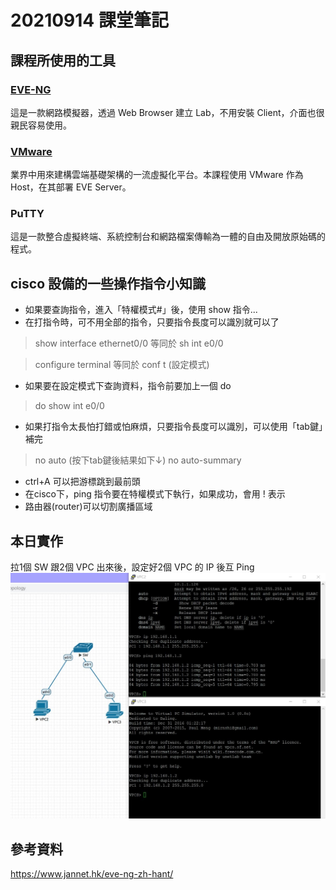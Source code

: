 # 20210914 課堂筆記
## 課程所使用的工具
### [EVE-NG](https://www.eve-ng.net/)
這是一款網路模擬器，透過 Web Browser 建立 Lab，不用安裝 Client，介面也很親民容易使用。
### [VMware](https://www.vmware.com/tw/products/workstation-player/workstation-player-evaluation.html)
業界中用來建構雲端基礎架構的一流虛擬化平台。本課程使用 VMware 作為 Host，在其部署 EVE Server。
### PuTTY
這是一款整合虛擬終端、系統控制台和網路檔案傳輸為一體的自由及開放原始碼的程式。
## cisco 設備的一些操作指令小知識
* 如果要查詢指令，進入「特權模式#」後，使用 show 指令...
* 在打指令時，可不用全部的指令，只要指令長度可以識別就可以了
> show interface ethernet0/0 等同於 sh int e0/0

> configure terminal 等同於 conf t (設定模式)
* 如果要在設定模式下查詢資料，指令前要加上一個 do
> do show int e0/0
* 如果打指令太長怕打錯或怕麻煩，只要指令長度可以識別，可以使用「tab鍵」補完
> no auto (按下tab鍵後結果如下↓)
> no auto-summary
* ctrl+A 可以把游標跳到最前頭
* 在cisco下，ping 指令要在特權模式下執行，如果成功，會用 ! 表示
* 路由器(router)可以切割廣播區域
## 本日實作
拉1個 SW 跟2個 VPC 出來後，設定好2個 VPC 的 IP 後互 Ping
![實作](../image/0914_01.jpg)
## 參考資料
https://www.jannet.hk/eve-ng-zh-hant/